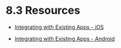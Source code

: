 # 8.3 Resources
 
 - [Integrating with Existing Apps - iOS](https://facebook.github.io/react-native/docs/embedded-app-ios.html) 
 
 - [Integrating with Existing Apps - Android](https://facebook.github.io/react-native/docs/embedded-app-android.html)
 